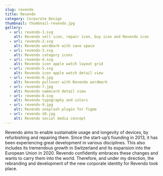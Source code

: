 ```yaml
---
slug: revendo
title: Revendo
category: Corporate Design
thumbnail: thumbnail-revendo.jpg
gallery:
  - url: revendo-1.svg
    alt: Revendo sell icon, repair icon, buy icon and Revendo icon
  - url: revendo-2.svg
    alt: Revendo wordmark with save space
  - url: revendo-3.svg
    alt: Revendo category icons
  - url: revendo-4.svg
    alt: Revendo icon apple watch layout grid
  - url: revendo-5.svg
    alt: Revendo icon apple watch detail view
  - url: revendo-6.jpg
    alt: Revendo pullover with Revendo wordmark
  - url: revendo-7.jpg
    alt: Revendo namecard detail view
  - url: revendo-8.svg
    alt: Revendo typography and colors
  - url: revendo-9.jpg
    alt: Revendo unsplash plugin for figma
  - url: revendo-10.jpg
    alt: Revendo social media concept
---
```

Revendo aims to enable sustainable usage and longevity of devices, by refurbishing and repairing them. Since the start-up’s founding in 2013, it has been experiencing great development in various disciplines. This also includes its tremendous growth in Switzerland and its expansion into the European Union in 2020. Revendo confidently embraces these changes and wants to carry them into the world. Therefore, and under my direction, the rebranding and development of the new corporate identity for Revendo took place.